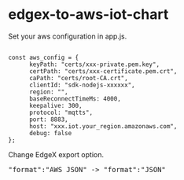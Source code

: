 # edgex-to-aws-iot-chart
Set your aws configuration in app.js.
<pre><code>
const aws_config = {
      keyPath: "certs/xxx-private.pem.key",
      certPath: "certs/xxx-certificate.pem.crt",
      caPath: "certs/root-CA.crt",
      clientId: "sdk-nodejs-xxxxxx",
      region: "",
      baseReconnectTimeMs: 4000,
      keepalive: 300,
      protocol: "mqtts",
      port: 8883,
      host: "xxx.iot.your_region.amazonaws.com",
      debug: false
};
</code></pre>

Change EdgeX export option.
<pre>
"format":"AWS_JSON" -> "format":"JSON"
</pre>
